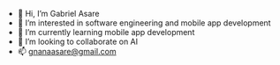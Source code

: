- 👋 Hi, I’m Gabriel Asare
- 👀 I’m interested in software engineering and mobile app development
- 🌱 I’m currently learning mobile app development
- 💞️ I’m looking to collaborate on AI
- 📫 gnanaasare@gmail.com

<!---
gabrielasare/gabrielasare is a ✨ special ✨ repository because its `README.md` (this file) appears on your GitHub profile.
You can click the Preview link to take a look at your changes.
--->
